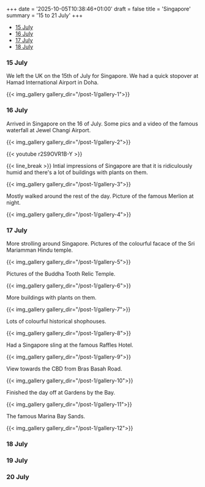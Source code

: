 +++
date = '2025-10-05T10:38:46+01:00'
draft = false
title = 'Singapore'
summary = '15 to 21 July'
+++

- [15 July](#15-july)
- [16 July](#16-july)
- [17 July](#17-july)
- [18 July](#18-july)

### 15 July

We left the UK on the 15th of July for Singapore. We had a quick stopover at Hamad International Airport in Doha.

{{< img_gallery gallery_dir="/post-1/gallery-1">}}

### 16 July

Arrived in Singapore on the 16 of July. Some pics and a video of the famous waterfall at Jewel Changi Airport.

{{< img_gallery gallery_dir="/post-1/gallery-2">}}

{{< youtube r2S9OVR1B-Y >}}

{{< line_break >}}
Intial impressions of Singapore are that it is ridiculously humid and there's a lot of buildings with plants on them.

{{< img_gallery gallery_dir="/post-1/gallery-3">}}

Mostly walked around the rest of the day. Picture of the famous Merlion at night.

{{< img_gallery gallery_dir="/post-1/gallery-4">}}

### 17 July

More strolling around Singapore. Pictures of the colourful facace of the Sri Mariamman Hindu temple.

{{< img_gallery gallery_dir="/post-1/gallery-5">}}

Pictures of the Buddha Tooth Relic Temple.

{{< img_gallery gallery_dir="/post-1/gallery-6">}}

More buildings with plants on them.

{{< img_gallery gallery_dir="/post-1/gallery-7">}}

Lots of colourful historical shophouses.

{{< img_gallery gallery_dir="/post-1/gallery-8">}}

Had a Singapore sling at the famous Raffles Hotel.

{{< img_gallery gallery_dir="/post-1/gallery-9">}}

View towards the CBD from Bras Basah Road.

{{< img_gallery gallery_dir="/post-1/gallery-10">}}

Finished the day off at Gardens by the Bay.

{{< img_gallery gallery_dir="/post-1/gallery-11">}}

The famous Marina Bay Sands.

{{< img_gallery gallery_dir="/post-1/gallery-12">}}

### 18 July

### 19 July


### 20 July
